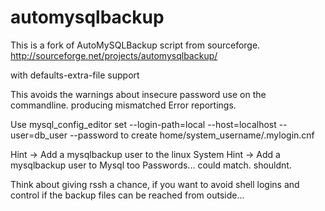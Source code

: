 # automysqlbackup
This is a fork of AutoMySQLBackup script from sourceforge. http://sourceforge.net/projects/automysqlbackup/ 

with defaults-extra-file support

This avoids the warnings about insecure password use on the commandline.
producing mismatched Error reportings.

Use mysql_config_editor set --login-path=local --host=localhost --user=db_user --password
to create home/system_username/.mylogin.cnf

Hint -> Add a mysqlbackup user to the linux System
Hint -> Add a mysqlbackup user to Mysql too
Passwords... could match. shouldnt.

Think about giving rssh a chance, if you want to avoid shell logins and control if the backup files can be reached from outside...
